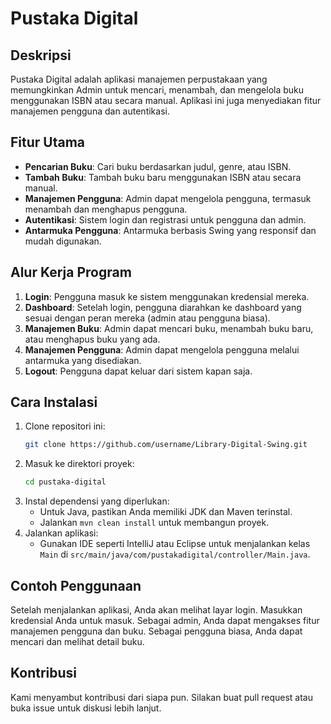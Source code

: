 # Pustaka Digital

## Deskripsi
Pustaka Digital adalah aplikasi manajemen perpustakaan yang memungkinkan Admin untuk mencari, menambah, dan mengelola buku menggunakan ISBN atau secara manual. Aplikasi ini juga menyediakan fitur manajemen pengguna dan autentikasi.

## Fitur Utama
- **Pencarian Buku**: Cari buku berdasarkan judul, genre, atau ISBN.
- **Tambah Buku**: Tambah buku baru menggunakan ISBN atau secara manual.
- **Manajemen Pengguna**: Admin dapat mengelola pengguna, termasuk menambah dan menghapus pengguna.
- **Autentikasi**: Sistem login dan registrasi untuk pengguna dan admin.
- **Antarmuka Pengguna**: Antarmuka berbasis Swing yang responsif dan mudah digunakan.

## Alur Kerja Program
1. **Login**: Pengguna masuk ke sistem menggunakan kredensial mereka.
2. **Dashboard**: Setelah login, pengguna diarahkan ke dashboard yang sesuai dengan peran mereka (admin atau pengguna biasa).
3. **Manajemen Buku**: Admin dapat mencari buku, menambah buku baru, atau menghapus buku yang ada.
4. **Manajemen Pengguna**: Admin dapat mengelola pengguna melalui antarmuka yang disediakan.
5. **Logout**: Pengguna dapat keluar dari sistem kapan saja.

## Cara Instalasi
1. Clone repositori ini: 
   ```bash
   git clone https://github.com/username/Library-Digital-Swing.git
   ```
2. Masuk ke direktori proyek:
   ```bash
   cd pustaka-digital
   ```
3. Instal dependensi yang diperlukan:
   - Untuk Java, pastikan Anda memiliki JDK dan Maven terinstal.
   - Jalankan `mvn clean install` untuk membangun proyek.
4. Jalankan aplikasi:
   - Gunakan IDE seperti IntelliJ atau Eclipse untuk menjalankan kelas `Main` di `src/main/java/com/pustakadigital/controller/Main.java`.

## Contoh Penggunaan
Setelah menjalankan aplikasi, Anda akan melihat layar login. Masukkan kredensial Anda untuk masuk. Sebagai admin, Anda dapat mengakses fitur manajemen pengguna dan buku. Sebagai pengguna biasa, Anda dapat mencari dan melihat detail buku.

## Kontribusi
Kami menyambut kontribusi dari siapa pun. Silakan buat pull request atau buka issue untuk diskusi lebih lanjut.
